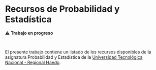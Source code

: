 # Recursos de Probabilidad y Estadística

:warning: **Trabajo en progreso**

<br>  

El presente trabajo contiene un listado de los recursos disponibles de la asignatura Probabilidad y Estadística de la [Universidad Tecnológica Nacional - Regional Haedo](http://www.frh.utn.edu.ar/cms/index.php).
